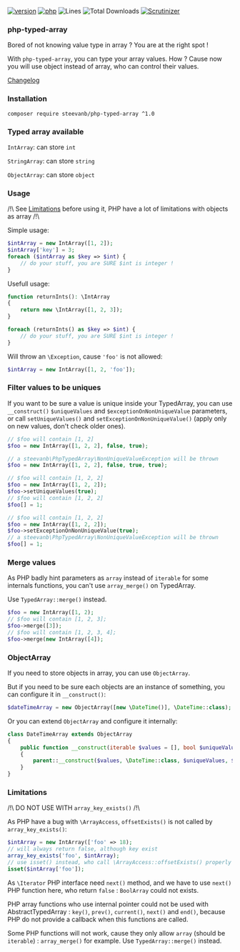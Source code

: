 [![version](https://img.shields.io/badge/version-1.1.0-green.svg)](https://github.com/steevanb/php-typed-array/tree/1.1.0)
[![php](https://img.shields.io/badge/php-^7.1-blue.svg)](https://php.net)
![Lines](https://img.shields.io/badge/code%20lines-535-green.svg)
![Total Downloads](https://poser.pugx.org/steevanb/php-typed-array/downloads)
[![Scrutinizer](https://scrutinizer-ci.com/g/steevanb/php-typed-array/badges/quality-score.png?b=master)](https://scrutinizer-ci.com/g/steevanb/php-typed-array/)

### php-typed-array

Bored of not knowing value type in array ? You are at the right spot !

With `php-typed-array`, you can type your array values. How ? Cause now you will use object instead of array, who can control their values.

[Changelog](changelog.md)

### Installation

```
composer require steevanb/php-typed-array ^1.0
```

### Typed array available

`IntArray`: can store `int`

`StringArray`: can store `string`

`ObjectArray`: can store `object`

### Usage

/!\ See [Limitations](https://github.com/steevanb/php-typed-array#limitations) before using it, PHP have a lot of limitations with objects as array /!\

Simple usage:
```php
$intArray = new IntArray([1, 2]);
$intArray['key'] = 3;
foreach ($intArray as $key => $int) {
    // do your stuff, you are SURE $int is integer !
}
```

Usefull usage:
```php
function returnInts(): \IntArray
{
    return new \IntArray([1, 2, 3]); 
}

foreach (returnInts() as $key => $int) {
    // do your stuff, you are SURE $int is integer !
}
```

Will throw an `\Exception`, cause `'foo'` is not allowed:
```php
$intArray = new IntArray([1, 2, 'foo']);
```

### Filter values to be uniques

If you want to be sure a value is unique inside your TypedArray, you can use `__construct()` `$uniqueValues` and `$exceptionOnNonUniqueValue` parameters,
or call `setUniqueValues()` and `setExceptionOnNonUniqueValue()` (apply only on new values, don't check older ones).

```php
// $foo will contain [1, 2]
$foo = new IntArray([1, 2, 2], false, true);

// a steevanb\PhpTypedArray\NonUniqueValueException will be thrown
$foo = new IntArray([1, 2, 2], false, true, true);

// $foo will contain [1, 2, 2]
$foo = new IntArray([1, 2, 2]);
$foo->setUniqueValues(true);
// $foo will contain [1, 2, 2]
$foo[] = 1;

// $foo will contain [1, 2, 2]
$foo = new IntArray([1, 2, 2]);
$foo->setExceptionOnNonUniqueValue(true);
// a steevanb\PhpTypedArray\NonUniqueValueException will be thrown
$foo[] = 1;
```

### Merge values

As PHP badly hint parameters as `array` instead of `iterable` for some internals functions, you can't use `array_merge()` on TypedArray.

Use `TypedArray::merge()` instead.

```php
$foo = new IntArray([1, 2);
// $foo will contain [1, 2, 3];
$foo->merge([3]);
// $foo will contain [1, 2, 3, 4];
$foo->merge(new IntArray([4]);
```

### ObjectArray

If you need to store objects in array, you can use `ObjectArray`.

But if you need to be sure each objects are an instance of something, you can configure it in `__construct()`:

```php
$dateTimeArray = new ObjectArray([new \DateTime()], \DateTime::class);
```

Or you can extend `ObjectArray` and configure it internally:

```php
class DateTimeArray extends ObjectArray
{
    public function __construct(iterable $values = [], bool $uniqueValues = false, bool $exceptionOnNonUniqueValue = false)
    {
        parent::__construct($values, \DateTime::class, $uniqueValues, $exceptionOnNonUniqueValue);
    }
}
```

### Limitations

/!\ DO NOT USE WITH `array_key_exists()` /!\

As PHP have a bug with `\ArrayAccess`, `offsetExists()` is not called by `array_key_exists()`:
```php
$intArray = new IntArray(['foo' => 18);
// will always return false, although key exist
array_key_exists('foo', $intArray);
// use isset() instead, who call \ArrayAccess::offsetExists() properly
isset($intArray['foo']);
```

As `\Iterator` PHP interface need `next()` method, and we have to use `next()` PHP function here, who return `false` : `BoolArray` could not exists.

PHP array functions who use internal pointer could not be used with AbstractTypedArray : `key()`, `prev()`, `current()`, `next()` and `end()`,
because PHP do not provide a callback when this functions are called.

Some PHP functions will not work, cause they only allow `array` (should be `iterable`) : `array_merge()` for example. Use `TypedArray::merge()` instead.
